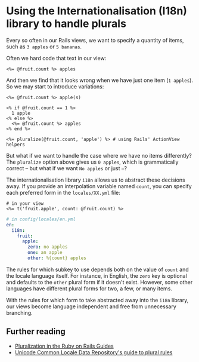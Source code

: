# Using the Internationalisation (I18n) library to handle plurals

Every so often in our Rails views, we want to specify a quantity of items, such
as `3 apples` or `5 bananas`.

Often we hard code that text in our view:

```erb
<%= @fruit.count %> apples
```

And then we find that it looks wrong when we have just one item (`1 apples`). So
we may start to introduce variations:

```erb
<%= @fruit.count %> apple(s)  

<% if @fruit.count == 1 %>
  1 apple
<% else %>
  <%= @fruit.count %> apples
<% end %>

<%= pluralize(@fruit.count, 'apple') %> # using Rails' ActionView helpers
```

But what if we want to handle the case where we have no items differently? The
`pluralize` option above gives us `0 apples`, which is grammatically correct –
but what if we want `No apples` or just `—`?

The internationalisation library `i18n` allows us to abstract these decisions
away. If you provide an interpolation variable named `count`, you can
specify each preferred form in the `locales/XX.yml` file:

```erb
# in your view
<%= t('fruit.apple', count: @fruit.count) %>
```
```yaml
# in config/locales/en.yml
en:
  i18n:
    fruit:
      apple:
        zero: no apples
        one: an apple
        other: %{count} apples
```

The rules for which subkey to use depends both on the value of `count` and the
locale language itself. For instance, in English, the `zero` key is optional
and defaults to the `other` plural form if it doesn't exist. However, some
other languages have different plural forms for two, a few, or many items.

With the rules for which form to take abstracted away into the `i18n` library,
our views become language independent and free from unnecessary branching.

## Further reading

* [Pluralization in the Ruby on Rails Guides](http://guides.rubyonrails.org/i18n.html#pluralization)
* [Unicode Common Locale Data Repository's guide to plural rules](http://cldr.unicode.org/index/cldr-spec/plural-rules)
